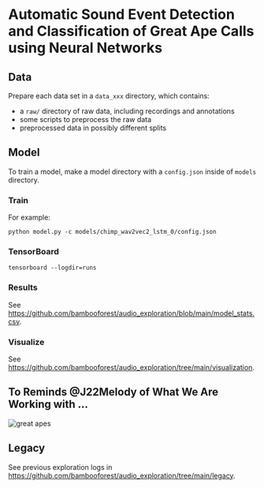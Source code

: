 # Automatic Sound Event Detection and Classification of Great Ape Calls using Neural Networks

## Data

Prepare each data set in a `data_xxx` directory, which contains:

- a `raw/` directory of raw data, including recordings and annotations
- some scripts to preprocess the raw data
- preprocessed data in possibly different splits

## Model

To train a model, make a model directory with a `config.json` inside of `models` directory.

### Train

For example:

```
python model.py -c models/chimp_wav2vec2_lstm_0/config.json
```

### TensorBoard

```
tensorboard --logdir=runs
```

### Results

See https://github.com/bambooforest/audio_exploration/blob/main/model_stats.csv.

### Visualize

See https://github.com/bambooforest/audio_exploration/tree/main/visualization.

## To Reminds @J22Melody of What We Are Working with ...

![great apes](https://github.com/bambooforest/audio_exploration/blob/278bc530d643a37fe4506ce303a7cddaf9090c32/great_apes.png?raw=true)

## Legacy

See previous exploration logs in https://github.com/bambooforest/audio_exploration/tree/main/legacy.
